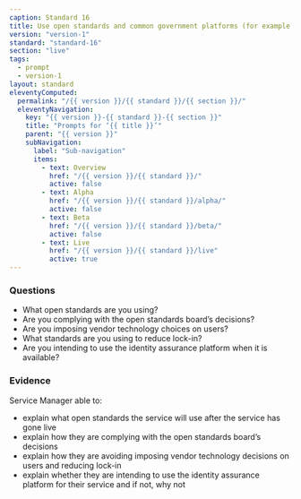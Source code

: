 ```yaml
---
caption: Standard 16
title: Use open standards and common government platforms (for example, identity assurance) where available.
version: "version-1"
standard: "standard-16"
section: "live"
tags:
  - prompt
  - version-1
layout: standard
eleventyComputed:
  permalink: "/{{ version }}/{{ standard }}/{{ section }}/"
  eleventyNavigation:
    key: "{{ version }}-{{ standard }}-{{ section }}"
    title: "Prompts for ‘{{ title }}’"
    parent: "{{ version }}"
    subNavigation:
      label: "Sub-navigation"
      items:
        - text: Overview
          href: "/{{ version }}/{{ standard }}/"
          active: false
        - text: Alpha
          href: "/{{ version }}/{{ standard }}/alpha/"
          active: false
        - text: Beta
          href: "/{{ version }}/{{ standard }}/beta/"
          active: false
        - text: Live
          href: "/{{ version }}/{{ standard }}/live"
          active: true
---
```


### Questions

- What open standards are you using?
- Are you complying with the open standards board’s decisions?
- Are you imposing vendor technology choices on users?
- What standards are you using to reduce lock-in?
- Are you intending to use the identity assurance platform when it is available?

### Evidence

Service Manager able to:

- explain what open standards the service will use after the service has gone live
- explain how they are complying with the open standards board’s decisions
- explain how they are avoiding imposing vendor technology decisions on users and reducing lock-in
- explain whether they are intending to use the identity assurance platform for their service and if not, why not
